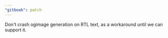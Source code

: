 ```yaml
---
"gitbook": patch
---
```


Don't crash ogimage generation on RTL text, as a workaround until we can support it.
